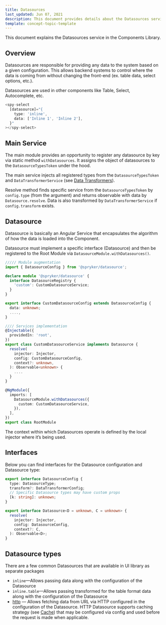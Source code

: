 ```yaml
---
title: Datasources
last_updated: Jun 07, 2021
description: This document provides details about the Datasources service in the Components Library.
template: concept-topic-template
---
```



This document explains the Datasources service in the Components Library.

## Overview

Datasources are responsible for providing any data to the system based on a given configuration.
This allows backend systems to control where the data is coming from without changing the front-end (ex. table data, select options, etc.).

Datasources are used in other components like Table, Select, Autocomplete, etc.

```ts
<spy-select
  [datasource]="{
    type: 'inline',
    data: ['Inline 1', 'Inline 2'],
  }"
></spy-select>
```

## Main Service

The main module provides an opportunity to register any datasource by key via static method `withDatasources`. It assigns the object of datasources to the `DatasourceTypesToken` under the hood.

The main service injects all registered types from the `DatasourceTypesToken` and `DataTransformerService` (see [Data Transformers](/docs/marketplace/dev/front-end/ui-components-library/data-transformers/index.html)).

Resolve method finds specific service from the `DatasourceTypesToken` by `config.type` (from the argument) and returns observable with data by `Datasource.resolve`. Data is also transformed by `DataTransformerService` if `config.transform` exists.

## Datasource

Datasource is basically an Angular Service that encapsulates the algorithm of how the data is loaded into the Component.

Datasource must implement a specific interface (Datasource) and then be registered to the Root Module via `DatasourceModule.withDatasources()`.

```ts
///// Module augmentation
import { DatasourceConfig } from '@spryker/datasource';

declare module '@spryker/datasource' {
  interface DatasourceRegistry {
    'custom': CustomDatasourceService;
  }
}

export interface CustomDatasourceConfig extends DatasourceConfig {
  data: unknown;
  ....,
}

//// Services implementation
@Injectable({
  providedIn: 'root',
})
export class CustomDatasourceService implements Datasource {
  resolve(
    injector: Injector,
    config: CustomDatasourceConfig,
    context?: unknown,
  ): Observable<unknown> {
    ....
  }
}

@NgModule({
  imports: [
    DatasourceModule.withDatasources({
      custom: CustomDatasourceService,
    }),
  ],
})
export class RootModule
```

The context within which Datasources operate is defined by the local injector where it’s being used.

## Interfaces

Below you can find interfaces for the Datasource configuration and Datasource type:

```ts
export interface DatasourceConfig {
  type: DatasourceType;
  transform?: DataTransformerConfig;
  // Specific Datasource types may have custom props
  [k: string]: unknown;
}

export interface Datasource<D = unknown, C = unknown> {
  resolve(
    injector: Injector,
    config: DatasourceConfig,
    context?: C,
  ): Observable<D>;
}
```

## Datasource types

There are a few common Datasources that are available in UI library as separate packages

- `inline`—Allows passing data along with the configuration of the Datasource
- `inline.table`—Allows passing transformed for the table format data along with the configuration of the Datasource
- [http](/docs/marketplace/dev/front-end/ui-components-library/datasources/datasource-http.html) — Allows fetching data from URL via HTTP configured in the configuration of the Datasource. 
HTTP Datasource supports caching strategy (see [Cache](/docs/marketplace/dev/front-end/ui-components-library/cache.html)) that may be configured via config and used before the request is made when applicable.
